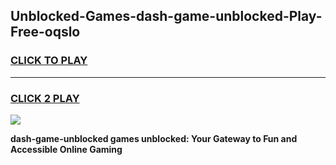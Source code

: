 
## Unblocked-Games-dash-game-unblocked-Play-Free-oqslo
<h3>
<a href="https://premium76.site?title=dash-game-unblocked&ref=18A1">CLICK TO PLAY</a></h3>
<hr>

<h3>
<a href="https://premium76.site?title=dash-game-unblocked&ref=18A1">CLICK 2 PLAY</a>
  
</h3>

<a href="https://premium76.site?title=dash-game-unblocked&ref=18A1"><img src="https://clearcache.store/games.png"></a>


**dash-game-unblocked games unblocked: Your Gateway to Fun and Accessible Online Gaming**
